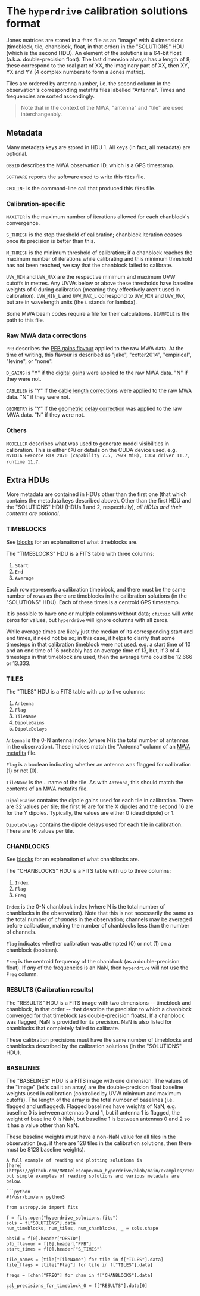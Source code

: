 # The `hyperdrive` calibration solutions format

Jones matrices are stored in a `fits` file as an "image" with 4 dimensions
(timeblock, tile, chanblock, float, in that order) in the "SOLUTIONS" HDU (which
is the second HDU). An element of the solutions is a 64-bit float (a.k.a.
double-precision float). The last dimension always has a length of 8; these
correspond to the real part of XX, the imaginary part of XX, then XY, YX and YY
(4 complex numbers to form a Jones matrix).

Tiles are ordered by antenna number, i.e. the second column in the observation's
corresponding metafits files labelled "Antenna". Times and frequencies are
sorted ascendingly.

> Note that in the context of the MWA, "antenna" and "tile" are used
> interchangeably.

## Metadata

Many metadata keys are stored in HDU 1. All keys (in fact, all metadata) are
optional.

`OBSID` describes the MWA observation ID, which is a GPS timestamp.

`SOFTWARE` reports the software used to write this `fits` file.

`CMDLINE` is the command-line call that produced this `fits` file.

### Calibration-specific

`MAXITER` is the maximum number of iterations allowed for each chanblock's
convergence.

`S_THRESH` is the stop threshold of calibration; chanblock iteration ceases once
its precision is better than this.

`M_THRESH` is the minimum threshold of calibration; if a chanblock reaches the
maximum number of iterations while calibrating and this minimum threshold has
not been reached, we say that the chanblock failed to calibrate.

`UVW_MIN` and `UVW_MAX` are the respective minimum and maximum UVW cutoffs in
metres. Any UVWs below or above these thresholds have baseline weights of 0
during calibration (meaning they effectively aren't used in calibration).
`UVW_MIN_L` and `UVW_MAX_L` correspond to `UVW_MIN` and `UVW_MAX`, but are in
wavelength units (the `L` stands for lambda).

Some MWA beam codes require a file for their calculations. `BEAMFILE` is the
path to this file.

### Raw MWA data corrections

`PFB` describes the [PFB gains flavour](mwa/corrections.md#pfb-gains) applied to
the raw MWA data. At the time of writing, this flavour is described as "jake",
"cotter2014", "empirical", "levine", or "none".

`D_GAINS` is "Y" if the [digital
gains](../defs/mwa/corrections.md#digital-gains) were applied to the raw MWA
data. "N" if they were not.

`CABLELEN` is "Y" if the [cable length
corrections](../defs/mwa/corrections.md#cable-lengths) were applied to the raw
MWA data. "N" if they were not.

`GEOMETRY` is "Y" if the [geometric delay
correction](../defs/mwa/corrections.md#geometric-correction-aka-phase-tracking)
was applied to the raw MWA data. "N" if they were not.

### Others

`MODELLER` describes what was used to generate model visibilities in
calibration. This is either `CPU` or details on the CUDA device used, e.g.
`NVIDIA GeForce RTX 2070 (capability 7.5, 7979 MiB), CUDA driver 11.7, runtime
11.7`.

## Extra HDUs

More metadata are contained in HDUs other than the first one (that which
contains the metadata keys described above). Other than the first HDU and the
"SOLUTIONS" HDU (HDUs 1 and 2, respectfully), *all HDUs and their contents are
optional*.

### TIMEBLOCKS

See [blocks](blocks.md) for an explanation of what timeblocks are.

The "TIMEBLOCKS" HDU is a FITS table with three columns:

1. `Start`
2. `End`
3. `Average`

Each row represents a calibration timeblock, and there must be the same number
of rows as there are timeblocks in the calibration solutions (in the "SOLUTIONS"
HDU). Each of these times is a centroid GPS timestamp.

It is possible to have one or multiple columns without data; `cfitsio` will
write zeros for values, but `hyperdrive` will ignore columns with all zeros.

While average times are likely just the median of its corresponding start and
end times, it need not be so; in this case, it helps to clarify that some
timesteps in that calibration timeblock were not used. e.g. a start time of 10
and an end time of 16 probably has an average time of 13, but, if 3 of 4
timesteps in that timeblock are used, then the average time could be 12.666 or
13.333.

### TILES

The "TILES" HDU is a FITS table with up to five columns:

1. `Antenna`
2. `Flag`
3. `TileName`
4. `DipoleGains`
5. `DipoleDelays`

`Antenna` is the 0-N antenna index (where N is the total number of antennas in
the observation). These indices match the "Antenna" column of an [MWA
metafits](mwa/metafits.md) file.

`Flag` is a boolean indicating whether an antenna was flagged for calibration
(1) or not (0).

`TileName` is the... name of the tile. As with `Antenna`, this should match the
contents of an MWA metafits file.

`DipoleGains` contains the dipole gains used for each tile in calibration. There
are 32 values per tile; the first 16 are for the X dipoles and the second 16 are
for the Y dipoles. Typically, the values are either 0 (dead dipole) or 1.

`DipoleDelays` contains the dipole delays used for each tile in calibration.
There are 16 values per tile.

### CHANBLOCKS

See [blocks](blocks.md) for an explanation of what chanblocks are.

The "CHANBLOCKS" HDU is a FITS table with up to three columns:

1. `Index`
2. `Flag`
3. `Freq`

`Index` is the 0-N chanblock index (where N is the total number of chanblocks in
the observation). Note that this is not necessarily the same as the total number
of *channels* in the observation; channels may be averaged before calibration,
making the number of chanblocks less than the number of channels.

`Flag` indicates whether calibration was attempted (0) or not (1) on a chanblock
(boolean).

`Freq` is the centroid frequency of the chanblock (as a double-precision float).
If *any* of the frequencies is an NaN, then `hyperdrive` will not use the `Freq`
column.

### RESULTS (Calibration results)

The "RESULTS" HDU is a FITS image with two dimensions -- timeblock and
chanblock, in that order -- that describe the precision to which a chanblock
converged for that timeblock (as double-precision floats). If a chanblock was
flagged, NaN is provided for its precision. NaN is also listed for chanblocks
that completely failed to calibrate.

These calibration precisions must have the same number of timeblocks and
chanblocks described by the calibration solutions (in the "SOLUTIONS" HDU).

### BASELINES

The "BASELINES" HDU is a FITS image with one dimension. The values of the
"image" (let's call it an array) are the double-precision float baseline weights
used in calibration (controlled by UVW minimum and maximum cutoffs). The length
of the array is the total number of baselines (i.e. flagged and unflagged).
Flagged baselines have weights of NaN, e.g. baseline 0 is between antennas 0 and
1, but if antenna 1 is flagged, the weight of baseline 0 is NaN, but baseline 1
is between antennas 0 and 2 so it has a value other than NaN.

These baseline weights must have a non-NaN value for all tiles in the
observation (e.g. if there are 128 tiles in the calibration solutions, then
there must be 8128 baseline weights).

~~~admonish example title="Python code for reading"
A full example of reading and plotting solutions is
[here](https://github.com/MWATelescope/mwa_hyperdrive/blob/main/examples/read_hyperdrive_sols.py),
but simple examples of reading solutions and various metadata are below.

```python
#!/usr/bin/env python3

from astropy.io import fits

f = fits.open("hyperdrive_solutions.fits")
sols = f["SOLUTIONS"].data
num_timeblocks, num_tiles, num_chanblocks, _ = sols.shape

obsid = f[0].header["OBSID"]
pfb_flavour = f[0].header["PFB"]
start_times = f[0].header["S_TIMES"]

tile_names = [tile["TileName"] for tile in f["TILES"].data]
tile_flags = [tile["Flag"] for tile in f["TILES"].data]

freqs = [chan["FREQ"] for chan in f["CHANBLOCKS"].data]

cal_precisions_for_timeblock_0 = f["RESULTS"].data[0]
```
~~~
